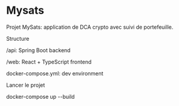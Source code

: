 # Mysats
Projet MySats: application de DCA crypto avec suivi de portefeuille.

Structure

/api: Spring Boot backend

/web: React + TypeScript frontend

docker-compose.yml: dev environment

Lancer le projet

docker-compose up --build

